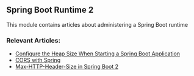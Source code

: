 ## Spring Boot Runtime 2

This module contains articles about administering a Spring Boot runtime

### Relevant Articles:									
 - [Configure the Heap Size When Starting a Spring Boot Application](https://www.baeldung.com/spring-boot-heap-size)
 - [CORS with Spring](https://www.baeldung.com/spring-cors)
 - [Max-HTTP-Header-Size in Spring Boot 2](https://www.baeldung.com/spring-boot-max-http-header-size)
